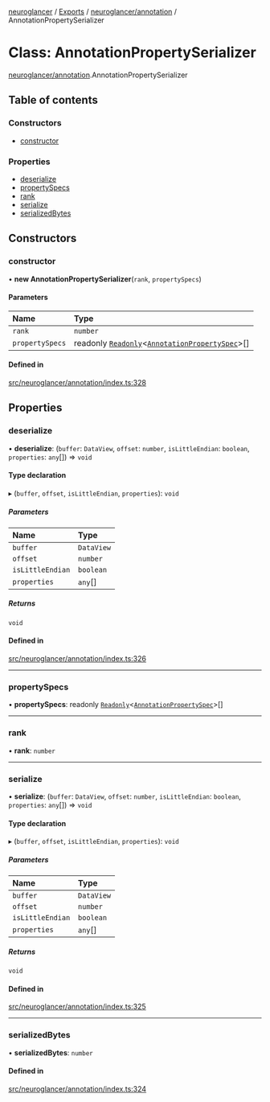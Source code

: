 [neuroglancer](../README.md) / [Exports](../modules.md) / [neuroglancer/annotation](../modules/neuroglancer_annotation.md) / AnnotationPropertySerializer

# Class: AnnotationPropertySerializer

[neuroglancer/annotation](../modules/neuroglancer_annotation.md).AnnotationPropertySerializer

## Table of contents

### Constructors

- [constructor](neuroglancer_annotation.AnnotationPropertySerializer.md#constructor)

### Properties

- [deserialize](neuroglancer_annotation.AnnotationPropertySerializer.md#deserialize)
- [propertySpecs](neuroglancer_annotation.AnnotationPropertySerializer.md#propertyspecs)
- [rank](neuroglancer_annotation.AnnotationPropertySerializer.md#rank)
- [serialize](neuroglancer_annotation.AnnotationPropertySerializer.md#serialize)
- [serializedBytes](neuroglancer_annotation.AnnotationPropertySerializer.md#serializedbytes)

## Constructors

### constructor

• **new AnnotationPropertySerializer**(`rank`, `propertySpecs`)

#### Parameters

| Name | Type |
| :------ | :------ |
| `rank` | `number` |
| `propertySpecs` | readonly [`Readonly`](../modules/neuroglancer_annotation_frontend_source._internal_.md#readonly)<[`AnnotationPropertySpec`](../modules/neuroglancer_annotation.md#annotationpropertyspec)\>[] |

#### Defined in

[src/neuroglancer/annotation/index.ts:328](https://github.com/ActiveBrainAtlas2/neuroglancer/blob/034b457d/src/neuroglancer/annotation/index.ts#L328)

## Properties

### deserialize

• **deserialize**: (`buffer`: `DataView`, `offset`: `number`, `isLittleEndian`: `boolean`, `properties`: `any`[]) => `void`

#### Type declaration

▸ (`buffer`, `offset`, `isLittleEndian`, `properties`): `void`

##### Parameters

| Name | Type |
| :------ | :------ |
| `buffer` | `DataView` |
| `offset` | `number` |
| `isLittleEndian` | `boolean` |
| `properties` | `any`[] |

##### Returns

`void`

#### Defined in

[src/neuroglancer/annotation/index.ts:326](https://github.com/ActiveBrainAtlas2/neuroglancer/blob/034b457d/src/neuroglancer/annotation/index.ts#L326)

___

### propertySpecs

• **propertySpecs**: readonly [`Readonly`](../modules/neuroglancer_annotation_frontend_source._internal_.md#readonly)<[`AnnotationPropertySpec`](../modules/neuroglancer_annotation.md#annotationpropertyspec)\>[]

___

### rank

• **rank**: `number`

___

### serialize

• **serialize**: (`buffer`: `DataView`, `offset`: `number`, `isLittleEndian`: `boolean`, `properties`: `any`[]) => `void`

#### Type declaration

▸ (`buffer`, `offset`, `isLittleEndian`, `properties`): `void`

##### Parameters

| Name | Type |
| :------ | :------ |
| `buffer` | `DataView` |
| `offset` | `number` |
| `isLittleEndian` | `boolean` |
| `properties` | `any`[] |

##### Returns

`void`

#### Defined in

[src/neuroglancer/annotation/index.ts:325](https://github.com/ActiveBrainAtlas2/neuroglancer/blob/034b457d/src/neuroglancer/annotation/index.ts#L325)

___

### serializedBytes

• **serializedBytes**: `number`

#### Defined in

[src/neuroglancer/annotation/index.ts:324](https://github.com/ActiveBrainAtlas2/neuroglancer/blob/034b457d/src/neuroglancer/annotation/index.ts#L324)

